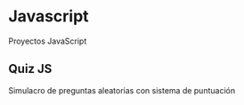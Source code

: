 # Javascript
Proyectos JavaScript

## Quiz JS

Simulacro de preguntas aleatorias con sistema de puntuación
